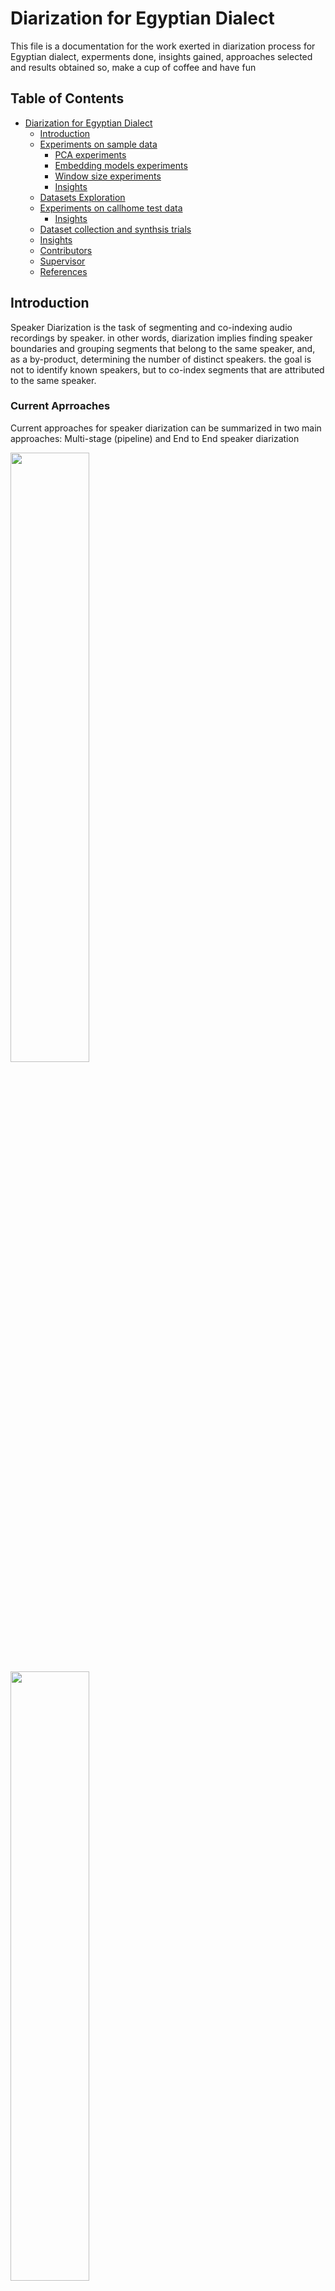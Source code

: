 # <a name="diarization-for-egyptian-dialect"></a> Diarization for Egyptian Dialect

This file is a documentation for the work exerted in diarization process for Egyptian dialect, experments done, insights gained, approaches selected and results obtained so, make a cup of coffee and have fun


## Table of Contents
- [Diarization for Egyptian Dialect](#diarization-for-egyptian-dialect)
  * [Introduction](#introduction)
  * [Experiments on sample data](#experiment-sample-data)
    + [PCA experiments](#pca-experiments)
    + [Embedding models experiments](#embedding-models-experiments)
    + [Window size experiments](#window-size-experiments)
    + [Insights](#insights)
  * [Datasets Exploration](#datasets-exploration)
  * [Experiments on callhome test data](#experiments-callhome)
    + [Insights](#insights)
  * [Dataset collection and synthsis trials](#dataset-collection-synthsis-trials)
  * [Insights](#insights)
  * [Contributors](#contributors)
  * [Supervisor](#supervisor)
  * [References](#references)
 
## <a name="introduction"></a> Introduction
Speaker Diarization is the task of segmenting and co-indexing audio recordings by speaker. in other words, diarization implies finding speaker boundaries and grouping segments that belong to the same speaker, and, as a by-product, determining the number of distinct speakers. the goal is not to identify known speakers, but to co-index segments that are attributed to the same speaker.

### Current Aprroaches
Current approaches for speaker diarization can be summarized in two main approaches: Multi-stage (pipeline) and End to End speaker diarization
<div>
<img src = "https://github.com/user-attachments/assets/ab612ca6-de15-4a76-a9fc-4f8a0a794e0b" width="50%">
<img src = "https://github.com/user-attachments/assets/f7ff23d0-d29b-4fac-9362-d69c54bd903f" width="50%">
</div>

Having a scarcity in the arabic rather than the eqyptian training data and finding that the End to end approach is still not mature, we managed to go through a multi-stage (pipeline) approach 

We started with an initial pipline having the following components:
  * Whisper large model for speech activity and change detection: it outputs the starts and ends of the audio segments to extract the embedding
  * Ecapa speech embedding model
  * Agglomorative Clustering where the number of speakers must be known in advance

## <a name="experiments-sample-data"></a> Experiments on sample data
We constructed our first experiments on the provided sample audio with its correponding annotation.

### <a name="pca-experiments"></a> PCA experiments
First we conducted an experiment testing the pipeline performance on different clustering algorithms with and without PCA
The pipeline with pca refers to doing principle component analysis (PCA) on the generated embeddings by the embedding model before doing the clustering

The results in the table represents the DER value without overlap
|       | Agglomorative     | Mean Shift      | DBscan    |
|-------|-------------------|-----------------|-----------|
| without PCA  | 0.265  | 0.416  | 0.416  |
| with PCA  | 0.272  | 0.275  | 0.261  | 

### <a name="embedding-models-experiments"></a> Embedding Models experiments
We then conducted an experiment testing different embedding models performance including (speakerverification_en_titanet_large, spkrec-ecapa-voxceleb, wespeaker-voxceleb-resnet34-LM) and combinations between them
In this experiment we used Agglomorative clustering with number of clusters computed using Automated Elbow method

|    | Tita Net   | Ecapa   | ResNet34   | Tita Net and Ecapa   | Tita Net and RestNet34   |  Ecapa and ResNet34  |
|----|------------|------------|------------|------------|------------|------------|
| DER with Overlap | 0.252 | 0.237 | 0.271 | 0.229 | 0.251 | 0.243 |
| DER without Overlap | 0.249 | 0.233 | 0.268 | 0.226 | 0.248 | 0.239 |

Some Qualitative Results for each model:

<table>
  <tr>
    <td align="center">
      <img src="https://github.com/user-attachments/assets/f50768e6-a7fa-44e8-bf9a-cd4eae682934" width="50%">
      <p>Scatter plot for PCA of the embedding generated by Tita Net</p>
    </td>
    <td align="center">
      <img src="https://github.com/user-attachments/assets/5c5edc51-d926-454d-bc35-a3c58b1e7996" width="50%">
      <p>Scatter plot for the resulted clustering</p>
    </td>
  </tr>
</table>

<table>
  <tr>
    <td align="center">
      <img src="https://github.com/user-attachments/assets/a2ca1f55-0bba-40f9-8399-764837567bc1" width="50%">
      <p>Scatter plot for PCA of the embedding generated by Ecapa</p>
    </td>
    <td align="center">
      <img src="https://github.com/user-attachments/assets/ed1f56ba-e217-4c8e-b7b5-8f0336383258" width="50%">
      <p>Scatter plot for the resulted clustering</p>
    </td>
  </tr>
</table>


<table>
  <tr>
    <td align="center">
      <img src="https://github.com/user-attachments/assets/0ca85df4-89b3-42ea-8d30-f91862fe0113" width="50%">
      <p>Scatter plot for PCA of the embedding generated by ResNet34 Net</p>
    </td>
    <td align="center">
      <img src="https://github.com/user-attachments/assets/2362407b-fabd-4a53-a500-f9eef76bc575" width="50%">
      <p>Scatter plot for the resulted clustering</p>
    </td>
  </tr>
</table>

<table>
  <tr>
    <td align="center">
      <img src="https://github.com/user-attachments/assets/9967c915-0b36-42ff-8035-8ffb5d13c183" width="50%">
      <p>Scatter plot for PCA of the embedding generated by </p>
    </td>
    <td align="center">
      <img src="https://github.com/user-attachments/assets/68e28aa8-b5db-48ec-a4de-e8cf7b829529" width="50%">
      <p>Scatter plot for the resulted clustering</p>
    </td>
  </tr>
</table>

<table>
  <tr>
    <td align="center">
      <img src="https://github.com/user-attachments/assets/f88235e9-3985-4826-a182-8b1f40b008eb" width="50%">
      <p>Scatter plot for PCA of the embedding generated by the concatenation between Tita Net and ResNet34</p>
    </td>
    <td align="center">
      <img src="https://github.com/user-attachments/assets/beab2516-704c-4054-abcb-7a2b04ed414e" width="50%">
      <p>Scatter plot for the resulted clustering</p>
    </td>
  </tr>
</table>

<table>
  <tr>
    <td align="center">
      <img src="https://github.com/user-attachments/assets/8c10c5f9-f02a-4c3f-a61b-85ea3a8bd77c" width="50%">
      <p>Scatter plot for PCA of the embedding generated by the concatenation between Ecapa and ResNet34</p>
    </td>
    <td align="center">
      <img src="https://github.com/user-attachments/assets/269fd340-61a2-4cf1-b892-1cde1ab84dd0" width="50%">
      <p>Scatter plot for the resulted clustering</p>
    </td>
  </tr>
</table>



## Contributors
- [Abdelrahman Elnenaey](https://github.com/AbdelrhmanElnenaey)
- [Rana Barakat](https://github.com/ranabarakat)
- [Louai Zahran](https://github.com/LouaiZahran)

## Supervisor
- [Ismail El-Yamany](https://github.com/IsmailElYamany)

## References
- [Improving Diarization Robustness using Diversification, Randomization and the DOVER Algorithm](https://arxiv.org/abs/1910.11691)
